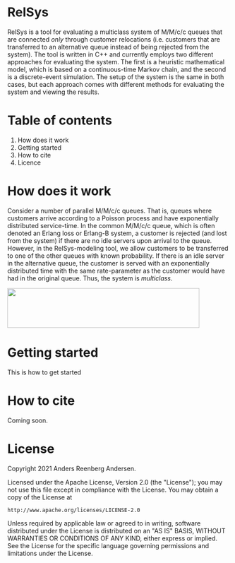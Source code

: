 # RelSys
RelSys is a tool for evaluating a multiclass system of M/M/c/c queues that are connected *only* through customer relocations (i.e. customers that are transferred to an alternative queue instead of being rejected from the system).
The tool is written in C++ and currently employs two different approaches for evaluating the system. The first is a heuristic mathematical model, which is based on a continuous-time Markov chain, and the second is a discrete-event simulation. The setup of the system is the same in both cases, but each approach comes with different methods for evaluating the system and viewing the results.

# Table of contents

1. How does it work
2. Getting started
3. How to cite
4. Licence

# How does it work

Consider a number of parallel M/M/c/c queues. That is, queues where customers arrive according to a Poisson process and have exponentially distributed service-time. In the common M/M/c/c queue, which is often denoted an Erlang loss or Erlang-B system, a customer is rejected (and lost from the system) if there are no idle servers upon arrival to the queue. However, in the RelSys-modeling tool, we allow customers to be transferred to one of the other queues with known probability. If there is an idle server in the alternative queue, the customer is served with an exponentially distributed time with the same rate-parameter as the customer would have had in the original queue. Thus, the system is *multiclass*. 


<img src="https://github.com/areenberg/RelSys/blob/development/example_system.pdf" width="435" height="90">

# Getting started

This is how to get started


# How to cite

Coming soon.

# License

Copyright 2021 Anders Reenberg Andersen.

Licensed under the Apache License, Version 2.0 (the "License");
you may not use this file except in compliance with the License.
You may obtain a copy of the License at

    http://www.apache.org/licenses/LICENSE-2.0

Unless required by applicable law or agreed to in writing, software
distributed under the License is distributed on an "AS IS" BASIS,
WITHOUT WARRANTIES OR CONDITIONS OF ANY KIND, either express or implied.
See the License for the specific language governing permissions and
limitations under the License.
